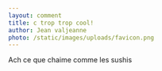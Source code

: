 ```yaml
---
layout: comment
title: c trop trop cool!
author: Jean valjeanne
photo: /static/images/uploads/favicon.png
---
```

Ach ce que chaime comme les sushis